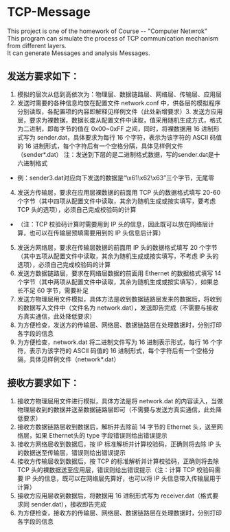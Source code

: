 # TCP-Message
This project is one of the homework of Course -- "Computer Netwrok"  
This program can simulate the process of TCP communication mechanism from different layers.  
It can generate Messages and analysis Messages.  
## 发送方要求如下： 
1. 模拟的层次从低到高依次为：物理层、数据链路层、网络层、传输层、应用层 
2. 发送时需要的各种信息均放在配置文件 network.conf 中，供各层的模拟程序分别读取，各配置项的内容即解释见样例文件（此处新增要求）3. 
发送方应用层，要求为裸数据，数据长度从配置文件中读取，值采用随机生成方式，格式为二进制，即毎字节的值在 0x00~0xFF 之间，同时，将裸数据用 16 进制形式写为 sender.dat，具体要求为每行 16 个字符，表示为该字符的 ASCII 码值的 16 进制形式，每个字符后有一个空格分隔，具体见样例文件（sender*.dat） 注：发送到下层的是二进制格式数据，写的sender.dat是十六进制格式 
  * 例：sender3.dat对应向下发送的数据是“\x61\x62\x63”三个字节，无尾零 
4. 发送方传输层，要求在应用层裸数据的前面用 TCP 头的数据格式填写 20-60 个字节（其中四项从配置文件中读取，其余为随机生成或按实填写，要考虑 TCP 头的选项），必须自己完成校验码的计算
  * （注：TCP 校验码计算时需要用到 IP 头的信息，因此既可以放在网络层计算，也可以在传输层预填需要用到的 IP 头信息后计算） 
5. 发送方网络层，要求在传输层数据的前面用 IP 头的数据格式填写 20 个字节（其中五项从配置文件中读取，其余为随机生成或按实填写，不考虑 IP 头的选项），必须自己完成校验码的计算 
6. 发送方数据链路层，要求在网络层数据的前面用 Ethernet 的数据格式填写 14 个字节（其中两项从配置文件中读取，其余为随机生成或按实填写），如果总长不足 60 字节，需要补足 
7. 发送方物理层用文件模拟，具体方法是收到数据链路层发来的数据后，将收到的数据写入文件中（文件名为 network.dat），发送即告完成（不需要与接收方真实通信，此处降低要求）
8. 为方便检查，发送方的传输层、网络层、数据链路层在处理数据时，分别打印各字段的信息 
9. 为方便检查，network.dat 将二进制文件写为 16 进制表示形式，每行 16 个字符，表示为该字符的 ASCII 码值的 16 进制形式，每个字符后有一个空格分隔，具体见样例文件（network*.dat） 
## 接收方要求如下：
1. 接收方物理层用文件进行模拟，具体方法是将 network.dat 的内容读入，当做物理层收到的数据并送至数据链路层即可（不需要与发送方真实通信，此处降低要求）
2. 接收方数据链路层收到数据后，解析并去除前 14 字节的 Ethernet 头，送至网络层，如果 Ethernet头的 type 字段错误则给出错误提示 
3. 接收方网络层收到数据后，按 IP 标准解析并计算校验码，正确则将去除 IP 头的数据送至传输层，错误则给出错误提示 
4. 接收方传输层收到数据后，按 TCP 的标准解析并计算校验码，正确则将去除 TCP 头的裸数据送至应用层，错误则给出错误提示（注：计算 TCP 校验码需要 IP 头的信息，既可以在网络层先算好，也可以将 IP 头信息带入传输层用于计算） 
5. 接收方应用层收到数据后，将数据用 16 进制形式写为 receiver.dat（格式要求同 sender.dat），接收即告完成 
6. 为方便检查，接收方的传输层、网络层、数据链路层在处理数据时，分别打印各字段的信息
